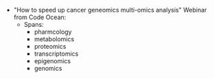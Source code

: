 + "How to speed up cancer geneomics multi-omics analysis" Webinar from Code Ocean:
	- Spans:
		* pharmcology
		* metabolomics
		* proteomics
		* transcriptomics
		* epigenomics
		* genomics



